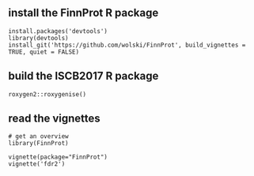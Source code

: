 ## install the FinnProt R package

```{r}
install.packages('devtools')
library(devtools)
install_git('https://github.com/wolski/FinnProt', build_vignettes = TRUE, quiet = FALSE)
```

## build the ISCB2017 R package

```{r}
roxygen2::roxygenise()
```


## read the vignettes

```{r}
# get an overview
library(FinnProt)

vignette(package="FinnProt")
vignette('fdr2')
```
